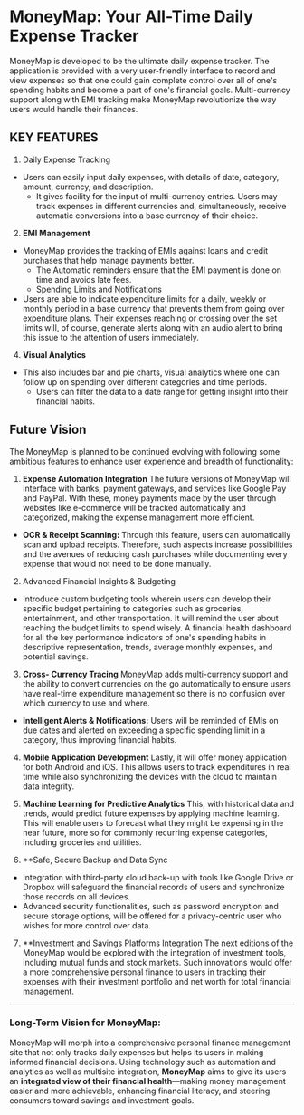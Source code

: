 # MoneyMap: Your All-Time Daily Expense Tracker

MoneyMap is developed to be the ultimate daily expense tracker. The application is provided with a very user-friendly interface to record and view expenses so that one could gain complete control over all of one's spending habits and become a part of one's financial goals. Multi-currency support along with EMI tracking make MoneyMap revolutionize the way users would handle their finances.

## KEY FEATURES

1. Daily Expense Tracking
- Users can easily input daily expenses, with details of date, category, amount, currency, and description.
   - It gives facility for the input of multi-currency entries. Users may track expenses in different currencies and, simultaneously, receive automatic conversions into a base currency of their choice.

2. **EMI Management**
- MoneyMap provides the tracking of EMIs against loans and credit purchases that help manage payments better.
   - The Automatic reminders ensure that the EMI payment is done on time and avoids late fees.
   - Spending Limits and Notifications
- Users are able to indicate expenditure limits for a daily, weekly or monthly period in a base currency that prevents them from going over expenditure plans.
  Their expenses reaching or crossing over the set limits will, of course, generate alerts along with an audio alert to bring this issue to the attention of users immediately.

4. **Visual Analytics**
- This also includes bar and pie charts, visual analytics where one can follow up on spending over different categories and time periods.
  - Users can filter the data to a date range for getting insight into their financial habits.
 
## Future Vision
 
The MoneyMap is planned to be continued evolving with following some ambitious features to enhance user experience and breadth of functionality:
 
1. **Expense Automation Integration**
The future versions of MoneyMap will interface with banks, payment gateways, and services like Google Pay and PayPal. With these, money payments made by the user through websites like e-commerce will be tracked automatically and categorized, making the expense management more efficient.
- **OCR & Receipt Scanning:** Through this feature, users can automatically scan and upload receipts. Therefore, such aspects increase possibilities and the avenues of reducing cash purchases while documenting every expense that would not need to be done manually.

2. Advanced Financial Insights & Budgeting
- Introduce custom budgeting tools wherein users can develop their specific budget pertaining to categories such as groceries, entertainment, and other transportation. It will remind the user about reaching the budget limits to spend wisely.
   A financial health dashboard for all the key performance indicators of one's spending habits in descriptive representation, trends, average monthly expenses, and potential savings.

3. **Cross- Currency Tracing**
MoneyMap adds multi-currency support and the ability to convert currencies on the go automatically to ensure users have real-time expenditure management so there is no confusion over which currency to use and where.
- **Intelligent Alerts & Notifications:** Users will be reminded of EMIs on due dates and alerted on exceeding a specific spending limit in a category, thus improving financial habits.

4. **Mobile Application Development**
Lastly, it will offer money application for both Android and iOS. This allows users to track expenditures in real time while also synchronizing the devices with the cloud to maintain data integrity.

5. **Machine Learning for Predictive Analytics**
This, with historical data and trends, would predict future expenses by applying machine learning. This will enable users to forecast what they might be expensing in the near future, more so for commonly recurring expense categories, including groceries and utilities.

6. **Safe, Secure Backup and Data Sync
- Integration with third-party cloud back-up with tools like Google Drive or Dropbox will safeguard the financial records of users and synchronize those records on all devices.
- Advanced security functionalities, such as password encryption and secure storage options, will be offered for a privacy-centric user who wishes for more control over data.

7. **Investment and Savings Platforms Integration
The next editions of the MoneyMap would be explored with the integration of investment tools, including mutual funds and stock markets. Such innovations would offer a more comprehensive personal finance to users in tracking their expenses with their investment portfolio and net worth for total financial management.


---

### Long-Term Vision for **MoneyMap**:
MoneyMap will morph into a comprehensive personal finance management site that not only tracks daily expenses but helps its users in making informed financial decisions. Using technology such as automation and analytics as well as multisite integration, **MoneyMap** aims to give its users an **integrated view of their financial health**—making money management easier and more achievable, enhancing financial literacy, and steering consumers toward savings and investment goals.
